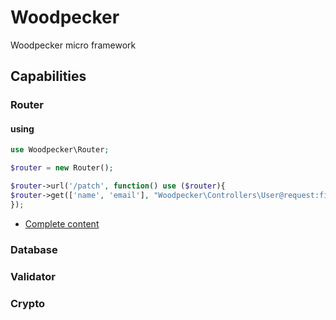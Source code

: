 # Woodpecker
Woodpecker micro framework

## Capabilities

### Router 
 #### using 
 ```php
use Woodpecker\Router;

$router = new Router();

$router->url('/patch', function() use ($router){
$router->get(['name', 'email'], "Woodpecker\Controllers\User@request:find");
});
```
- [Complete content](src/Router/)
### Database

### Validator

### Crypto
